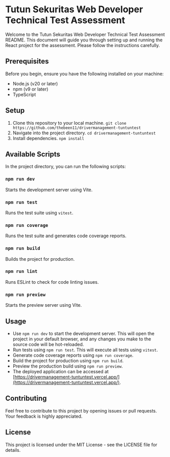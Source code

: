 # Tutun Sekuritas Web Developer Technical Test Assessment

Welcome to the Tutun Sekuritas Web Developer Technical Test Assessment README. This document will guide you through setting up and running the React project for the assessment. Please follow the instructions carefully.

## Prerequisites

Before you begin, ensure you have the following installed on your machine:

- Node.js (v20 or later)
- npm (v9 or later)
- TypeScript

## Setup

1.  Clone this repository to your local machine.
    `git clone https://github.com/thebeen11/drivermanagement-tuntuntest`
2.  Navigate into the project directory.
    `cd drivermanagement-tuntuntest`
3.  Install dependencies.
    `npm install`

## Available Scripts

In the project directory, you can run the following scripts:

### `npm run dev`

Starts the development server using Vite.

### `npm run test`

Runs the test suite using `vitest`.

### `npm run coverage`

Runs the test suite and generates code coverage reports.

### `npm run build`

Builds the project for production.

### `npm run lint`

Runs ESLint to check for code linting issues.

### `npm run preview`

Starts the preview server using Vite.

## Usage

- Use `npm run dev` to start the development server. This will open the project in your default browser, and any changes you make to the source code will be hot-reloaded.
- Run tests using `npm run test`. This will execute all tests using `vitest`.
- Generate code coverage reports using `npm run coverage`.
- Build the project for production using `npm run build`.
- Preview the production build using `npm run preview`.
- The deployed application can be accessed at [https://drivermanagement-tuntuntest.vercel.app/](https://drivermanagement-tuntuntest.vercel.app/).

## Contributing

Feel free to contribute to this project by opening issues or pull requests. Your feedback is highly appreciated.

## License

This project is licensed under the MIT License - see the LICENSE file for details.
